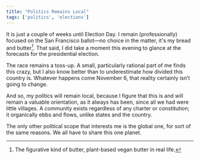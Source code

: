 ```yaml
---
title: "Politics Remains Local"
tags: ['politics', 'elections']
---
```

It is just a couple of weeks until Election Day. I remain (professionally) focused on the San Francisco ballot—no choice in the matter, it's my bread and butter[^1]. That said, I did take a moment this evening to glance at the forecasts for the presidential election.<!--more-->

The race remains a toss-up. A small, particularly rational part of me finds this crazy, but I also know better than to underestimate how divided this country is. Whatever happens come November 6, that reality certainly isn’t going to change.

And so, my politics will remain local, because I figure that this is and will remain a valuable orientation, as it always has been, since all we had were little villages. A community exists regardless of any charter or constitution; it organically ebbs and flows, unlike states and the country.

The only other political scope that interests me is the global one, for sort of the same reasons. We all have to share this one planet.

[^1]: The figurative kind of butter, plant-based vegan butter in real life.